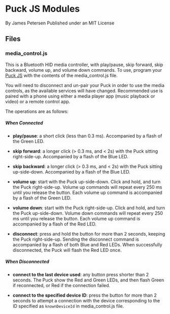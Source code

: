 # Puck JS Modules
By James Petersen
Published under an MIT License

## Files

### media_control.js
This is a Bluetooth HID media controller, with play/pause, skip forward, skip backward, volume up, and volume down commands. To use, program your [Puck JS](https://www.puck-js.com/) with the contents of the media_control.js file.

You will need to disconnect and un-pair your Puck in order to use the media controls, as the available services will have changed. Recommended use is paired with a phone using either a media player app (music playback or video) or a remote control app.

The operations are as follows:

##### *When Connected*

- **play/pause**: a short click (less than 0.3 ms). Accompanied by a flash of the Green LED.

- **skip forward**: a longer click (> 0.3 ms, and < 2s) with the Puck sitting right-side-up. Accompanied by a flash of the Blue LED.

- **skip backward**: a longer click (> 0.3 ms, and < 2s) with the Puck sitting up-side-down. Accompanied by a flash of the Blue LED.

- **volume up**: start with the Puck up-side-down. Click and hold, and turn the Puck right-side-up. Volume up commands will repeat every 250 ms until you release the button. Each volume up command is accompanied by a flash of the Green LED.

- **volume down**: start with the Puck right-side-up. Click and hold, and turn the Puck up-side-down. Volume down commands will repeat every 250 ms until you release the button. Each volume up command is accompanied by a flash of the Red LED.

- **disconnect**: press and hold the button for more than 2 seconds, keeping the Puck right-side-up. Sending the disconnect command is accompanied by a flash of both Blue and Red LEDs. When successfully disconnected, the Puck will flash the Red LED once.

##### *When Disconnected*

- **connect to the last device used**: any button press shorter than 2 seconds. The Puck show the Red and Green LEDs, and then flash Green if reconnected, or Red if the connection failed.

- **connect to the specified device ID**: press the button for more than 2 seconds to attempt a connection with the device corresponding to the ID specified as `knownDeviceId` in media_control.js file.
